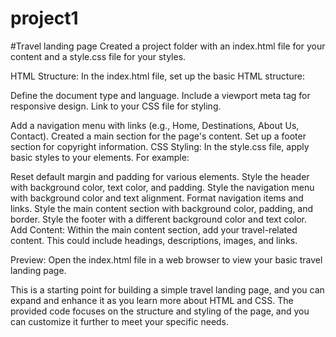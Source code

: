 # project1
#Travel landing page
 Created a project folder with an index.html file for your content and a style.css file for your styles.

HTML Structure: In the index.html file, set up the basic HTML structure:

Define the document type and language.
Include a viewport meta tag for responsive design.
Link to your CSS file for styling.

Add a navigation menu with links (e.g., Home, Destinations, About Us, Contact).
Created a main section for the page's content.
Set up a footer section for copyright information.
CSS Styling: In the style.css file, apply basic styles to your elements. For example:

Reset default margin and padding for various elements.
Style the header with background color, text color, and padding.
Style the navigation menu with background color and text alignment.
Format navigation items and links.
Style the main content section with background color, padding, and border.
Style the footer with a different background color and text color.
Add Content: Within the main content section, add your travel-related content. This could include headings, descriptions, images, and links.

Preview: Open the index.html file in a web browser to view your basic travel landing page.

This is a starting point for building a simple travel landing page, and you can expand and enhance it as you learn more about HTML and CSS. The provided code focuses on the structure and styling of the page, and you can customize it further to meet your specific needs.

